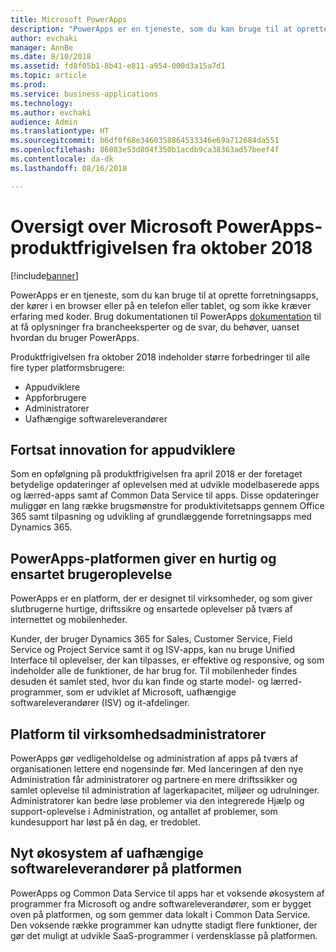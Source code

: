 ```yaml
---
title: Microsoft PowerApps
description: "PowerApps er en tjeneste, som du kan bruge til at oprette forretningsapps, der kører i en browser eller på en telefon eller tablet, og som ikke kræver erfaring med koder."
author: evchaki
manager: AnnBe
ms.date: 8/10/2018
ms.assetid: fd8f05b1-8b41-e811-a954-000d3a15a7d1
ms.topic: article
ms.prod: 
ms.service: business-applications
ms.technology: 
ms.author: evchaki
audience: Admin
ms.translationtype: HT
ms.sourcegitcommit: b6df0f68e3460358864533346e69a712684da551
ms.openlocfilehash: 86083e53d804f350b1acdb9ca38363ad57beef4f
ms.contentlocale: da-dk
ms.lasthandoff: 08/16/2018

---
```

# <a name="overview-of-microsoft-powerapps-october-18-release"></a>Oversigt over Microsoft PowerApps-produktfrigivelsen fra oktober 2018


[!include[banner](../../includes/banner.md)]


PowerApps er en tjeneste, som du kan bruge til at oprette forretningsapps, der kører i en browser eller på en telefon eller tablet, og som ikke kræver erfaring med koder. Brug dokumentationen til PowerApps [dokumentation](https://docs.microsoft.com/powerapps/) til at få oplysninger fra brancheeksperter og de svar, du behøver, uanset hvordan du bruger PowerApps.

Produktfrigivelsen fra oktober 2018 indeholder større forbedringer til alle fire typer platformsbrugere: 

- Appudviklere
- Appforbrugere
- Administratorer
- Uafhængige softwareleverandører

## <a name="continued-innovation-for-app-makers"></a>Fortsat innovation for appudviklere 

Som en opfølgning på produktfrigivelsen fra april 2018 er der foretaget betydelige opdateringer af oplevelsen med at udvikle modelbaserede apps og lærred-apps samt af Common Data Service til apps. Disse opdateringer muliggør en lang række brugsmønstre for produktivitetsapps gennem Office 365 samt tilpasning og udvikling af grundlæggende forretningsapps med Dynamics 365.  

## <a name="powerapps-platform-provides-fast-consistent-user-experience"></a>PowerApps-platformen giver en hurtig og ensartet brugeroplevelse 

PowerApps er en platform, der er designet til virksomheder, og som giver slutbrugerne hurtige, driftssikre og ensartede oplevelser på tværs af internettet og mobilenheder.  

Kunder, der bruger Dynamics 365 for Sales, Customer Service, Field Service og Project Service samt it og ISV-apps, kan nu bruge Unified Interface til oplevelser, der kan tilpasses, er effektive og responsive, og som indeholder alle de funktioner, de har brug for. Til mobilenheder findes desuden ét samlet sted, hvor du kan finde og starte model- og lærred-programmer, som er udviklet af Microsoft, uafhængige softwareleverandører (ISV) og it-afdelinger.  

## <a name="enterprise-grade-platform-for-administrators"></a>Platform til virksomhedsadministratorer 

PowerApps gør vedligeholdelse og administration af apps på tværs af organisationen lettere end nogensinde før. Med lanceringen af den nye Administration får administratorer og partnere en mere driftssikker og samlet oplevelse til administration af lagerkapacitet, miljøer og udrulninger. Administratorer kan bedre løse problemer via den integrerede Hjælp og support-oplevelse i Administration, og antallet af problemer, som kundesupport har løst på én dag, er tredoblet. 

## <a name="emerging-ecosystem-of-isvs-on-the-platform"></a>Nyt økosystem af uafhængige softwareleverandører på platformen

PowerApps og Common Data Service til apps har et voksende økosystem af programmer fra Microsoft og andre softwareleverandører, som er bygget oven på platformen, og som gemmer data lokalt i Common Data Service. Den voksende række programmer kan udnytte stadigt flere funktioner, der gør det muligt at udvikle SaaS-programmer i verdensklasse på platformen.

